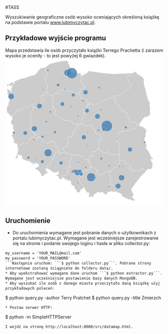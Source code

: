 #TASS

Wyszukiwanie geograficzne osób wysoko oceniających określoną książkę na podstawie portalu www.lubimyczytac.pl.

## Przykładowe wyjście programu
Mapa przedstawia ile osób przyczytało książki Terrego Prachetta (i zarazem wysoko je oceniły - to jest powyżej 6 gwiazdek).
![Sample map](sample-output.png)

## Uruchomienie
* Do uruchomienia wymagane jest pobranie danych o użytkownikach z portalu lubimyczytac.pl. Wymagane jest wcześniejsze zarejestrowanie się na stronie i podanie swojego loginu i hasła w pliku collector.py:
```
my_username = 'YOUR_MAIL@mail.com'
my_password = 'YOUR_PASSWORD'
```Następnie uruchom: ```$ python collector.py```. Pobrane strony internetowe zostaną ściągniete do folderu data/.
* Aby wyekstrahować wymagane dane uruchom ```$ python extractor.py```. Wymagane jest wcześniejsze postawienie bazy danych MongoDB.
* Aby wyszukać ile osób z danego miasta przeczytało daną książkę użyj przykładowych poleceń:
```
$ python query.py -author Terry Pratchet
$ python query.py -title Zmierzch
```
* Postaw serwer HTTP:
```
$ python -m SimpleHTTPServer
```
I wejdź na stronę http://localhost:8000/src/datamap.html.
